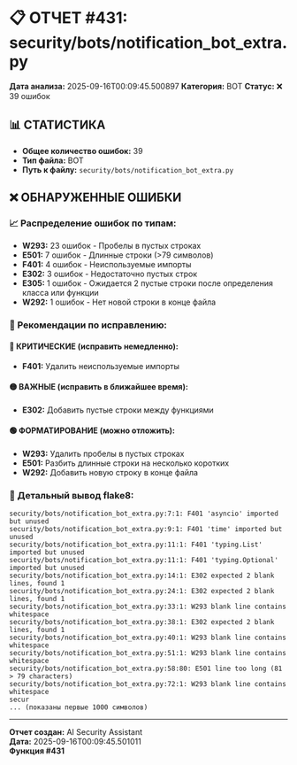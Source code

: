 # 📋 ОТЧЕТ #431: security/bots/notification_bot_extra.py

**Дата анализа:** 2025-09-16T00:09:45.500897
**Категория:** BOT
**Статус:** ❌ 39 ошибок

## 📊 СТАТИСТИКА

- **Общее количество ошибок:** 39
- **Тип файла:** BOT
- **Путь к файлу:** `security/bots/notification_bot_extra.py`

## ❌ ОБНАРУЖЕННЫЕ ОШИБКИ

### 📈 Распределение ошибок по типам:

- **W293:** 23 ошибок - Пробелы в пустых строках
- **E501:** 7 ошибок - Длинные строки (>79 символов)
- **F401:** 4 ошибок - Неиспользуемые импорты
- **E302:** 3 ошибок - Недостаточно пустых строк
- **E305:** 1 ошибок - Ожидается 2 пустые строки после определения класса или функции
- **W292:** 1 ошибок - Нет новой строки в конце файла

### 🎯 Рекомендации по исправлению:

#### 🔴 КРИТИЧЕСКИЕ (исправить немедленно):
- **F401:** Удалить неиспользуемые импорты

#### 🟡 ВАЖНЫЕ (исправить в ближайшее время):
- **E302:** Добавить пустые строки между функциями

#### 🟢 ФОРМАТИРОВАНИЕ (можно отложить):
- **W293:** Удалить пробелы в пустых строках
- **E501:** Разбить длинные строки на несколько коротких
- **W292:** Добавить новую строку в конце файла

### 📝 Детальный вывод flake8:

```
security/bots/notification_bot_extra.py:7:1: F401 'asyncio' imported but unused
security/bots/notification_bot_extra.py:9:1: F401 'time' imported but unused
security/bots/notification_bot_extra.py:11:1: F401 'typing.List' imported but unused
security/bots/notification_bot_extra.py:11:1: F401 'typing.Optional' imported but unused
security/bots/notification_bot_extra.py:14:1: E302 expected 2 blank lines, found 1
security/bots/notification_bot_extra.py:24:1: E302 expected 2 blank lines, found 1
security/bots/notification_bot_extra.py:33:1: W293 blank line contains whitespace
security/bots/notification_bot_extra.py:38:1: E302 expected 2 blank lines, found 1
security/bots/notification_bot_extra.py:40:1: W293 blank line contains whitespace
security/bots/notification_bot_extra.py:51:1: W293 blank line contains whitespace
security/bots/notification_bot_extra.py:58:80: E501 line too long (81 > 79 characters)
security/bots/notification_bot_extra.py:72:1: W293 blank line contains whitespace
secur
... (показаны первые 1000 символов)
```

---
**Отчет создан:** AI Security Assistant  
**Дата:** 2025-09-16T00:09:45.501011  
**Функция #431**
